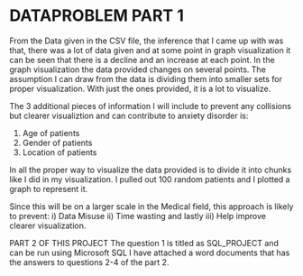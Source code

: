 # DATAPROBLEM PART 1 
From the Data given in the CSV file, the inference that I came up with was that,
there was a lot of data given and at some point in graph visualization 
it can be seen that there is a decline and an increase at each point.
In the graph visualization the data provided changes on several points.
The assumption I can draw from the data is dividing them into smaller sets for 
proper visualization. 
With just the ones provided, it is a lot to visualize.

The 3 additional pieces of information I will include to prevent any collisions
but clearer visualiztion and can contribute to anxiety disorder is:
1. Age of patients  
2. Gender of patients
3. Location of patients 

In all the proper way to visualize the data provided is to divide it into chunks like I did in my
visualization. I pulled out 100 random patients and I plotted a graph to represent it.

Since this will be on a larger scale in the Medical field, this approach is likely to prevent:
i) Data Misuse 
ii) Time wasting 
and lastly 
iii) Help improve clearer visualization.




PART 2 OF THIS PROJECT 
The question 1 is titled as SQL_PROJECT and can be run using Microsoft SQL
I have attached a word documents that has the answers to questions 2-4 of the part 2.
